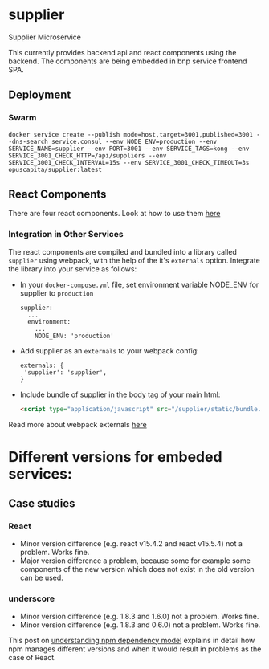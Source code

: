 # supplier
Supplier Microservice

This currently provides backend api and react components using the backend.
The components are being embedded in bnp service frontend SPA.

## Deployment
### Swarm
```
docker service create --publish mode=host,target=3001,published=3001 --dns-search service.consul --env NODE_ENV=production --env SERVICE_NAME=supplier --env PORT=3001 --env SERVICE_TAGS=kong --env SERVICE_3001_CHECK_HTTP=/api/suppliers --env SERVICE_3001_CHECK_INTERVAL=15s --env SERVICE_3001_CHECK_TIMEOUT=3s opuscapita/supplier:latest
```

## React Components
There are four react components. Look at how to use them [here](/wiki/rest-doc/Suppliers.react_components.md)

### Integration in Other Services

The react components are compiled and bundled into a library called `supplier` using webpack, with the help of the it's `externals` option. Integrate the library into your service as follows:

- In your `docker-compose.yml` file, set environment variable NODE_ENV for supplier to `production`
  ```
  supplier:
    ...
    environment:
      ...
      NODE_ENV: 'production'
  ```

- Add supplier as an `externals` to your webpack config:

  ```
  externals: {
   'supplier': 'supplier',
  }
  ```
- Include bundle of supplier in the body tag of your main html:

  ```html
  <script type="application/javascript" src="/supplier/static/bundle.js"></script>
  ```

Read more about webpack externals [here](https://webpack.js.org/configuration/externals/)


# Different versions for embeded services:

## Case studies

### React

- Minor version difference (e.g. react v15.4.2 and react v15.5.4) not a problem. Works fine.
- Major version difference a problem, because some for example some components of the new version which does not exist in the old version can be used.

### underscore

- Minor version difference (e.g. 1.8.3 and 1.6.0) not a problem. Works fine.
- Minor version difference (e.g. 1.8.3 and 0.6.0) not a problem. Works fine.

This post on [understanding npm dependency model](https://lexi-lambda.github.io/blog/2016/08/24/understanding-the-npm-dependency-model/) explains in detail how npm manages different versions and when it would result in problems as the case of React.
